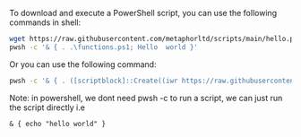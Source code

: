 To download and execute a PowerShell script, you can use the following commands in shell:

```sh
wget https://raw.githubusercontent.com/metaphorltd/scripts/main/hello.ps1
pwsh -c '& { . .\functions.ps1; Hello  world }'
```

Or you can use the following command:

```sh
pwsh -c '& { . ([scriptblock]::Create((iwr https://raw.githubusercontent.com/metaphorltd/scripts/main/hello.ps1).Content)); Hello -message world }'
```
Note: in powershell, we dont need pwsh -c to run a script, we can just run the script directly i.e
```pwsh
& { echo "hello world" }
```